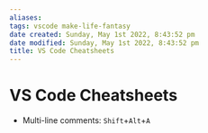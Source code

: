 ```yaml
---
aliases: 
tags: vscode make-life-fantasy 
date created: Sunday, May 1st 2022, 8:43:52 pm
date modified: Sunday, May 1st 2022, 8:43:52 pm
title: VS Code Cheatsheets
---
```


# VS Code Cheatsheets

- Multi-line comments: `Shift`+`Alt`+`A`